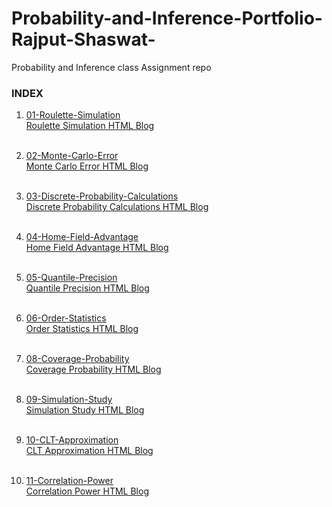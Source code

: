 # Probability-and-Inference-Portfolio-Rajput-Shaswat-
Probability and Inference class Assignment repo

### INDEX

1. [01-Roulette-Simulation](https://github.com/shaswat01/Probability-and-Inference-Portfolio-Rajput-Shaswat/tree/master/01-roulette-simulation)<br>
[Roulette Simulation HTML Blog](https://github.com/shaswat01/Probability-and-Inference-Portfolio-Rajput-Shaswat/blob/master/01-roulette-simulation/monteo_carlo.html) <br><br>

2. [02-Monte-Carlo-Error](https://github.com/shaswat01/Probability-and-Inference-Portfolio-Rajput-Shaswat/tree/master/02-monte-carlo-error) <br>
[Monte Carlo Error HTML Blog](https://github.com/shaswat01/Probability-and-Inference-Portfolio-Rajput-Shaswat/blob/master/02-monte-carlo-error/monte%20carlo%20error.nb.html) <br><br>

3. [03-Discrete-Probability-Calculations](https://github.com/shaswat01/Probability-and-Inference-Portfolio-Rajput-Shaswat/tree/master/03-discrete-probability-calculations)<br>
[Discrete Probability Calculations HTML Blog](https://github.com/shaswat01/Probability-and-Inference-Portfolio-Rajput-Shaswat/blob/master/03-discrete-probability-calculations/writeup.nb.html) <br><br>

4. [04-Home-Field-Advantage](https://github.com/shaswat01/Probability-and-Inference-Portfolio-Rajput-Shaswat/tree/master/04-Home-Field-Advantage)<br>
[Home Field Advantage HTML Blog](https://github.com/shaswat01/Probability-and-Inference-Portfolio-Rajput-Shaswat/blob/master/04-Home-Field-Advantage/writeup.html) <br><br>

5. [05-Quantile-Precision](https://github.com/shaswat01/Probability-and-Inference-Portfolio-Rajput-Shaswat/tree/master/05-quantile-precision)<br>
[Quantile Precision HTML Blog](https://github.com/shaswat01/Probability-and-Inference-Portfolio-Rajput-Shaswat/blob/master/05-quantile-precision/writeup.html) <br><br>

6. [06-Order-Statistics](https://github.com/shaswat01/Probability-and-Inference-Portfolio-Rajput-Shaswat/tree/master/06-order-statistics)<br>
[Order Statistics HTML Blog](https://github.com/shaswat01/Probability-and-Inference-Portfolio-Rajput-Shaswat/blob/master/06-order-statistics/writeup.html) <br><br>

7. [08-Coverage-Probability](https://github.com/shaswat01/Probability-and-Inference-Portfolio-Rajput-Shaswat/tree/master/08-coverage-probability)<br>
[Coverage Probability HTML Blog](https://github.com/shaswat01/Probability-and-Inference-Portfolio-Rajput-Shaswat/blob/master/08-coverage-probability/writeup.nb.html) <br><br>

8. [09-Simulation-Study](https://github.com/shaswat01/Probability-and-Inference-Portfolio-Rajput-Shaswat/tree/master/09-simulation-study)<br>
[Simulation Study HTML Blog](https://github.com/shaswat01/Probability-and-Inference-Portfolio-Rajput-Shaswat/blob/master/09-simulation-study/writeup.nb.html) <br><br>

9. [10-CLT-Approximation](https://github.com/shaswat01/Probability-and-Inference-Portfolio-Rajput-Shaswat/tree/master/10-CLT-approximation)<br>
[CLT Approximation HTML Blog](https://github.com/shaswat01/Probability-and-Inference-Portfolio-Rajput-Shaswat/blob/master/10-CLT-approximation/writeup.nb.html) <br><br>

10. [11-Correlation-Power](https://github.com/shaswat01/Probability-and-Inference-Portfolio-Rajput-Shaswat/tree/master/11-Correlation-Power)<br>
[Correlation Power HTML Blog](https://github.com/shaswat01/Probability-and-Inference-Portfolio-Rajput-Shaswat/blob/master/11-Correlation-Power/writeup.html) <br><br>










